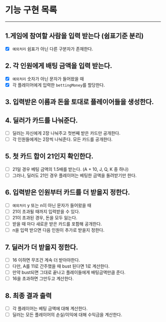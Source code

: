 # 기능 구현 목록

---


## 1.게임에 참여할 사람을 입력 받는다 (쉼표기준 분리) 
- [x] `예외처리` 쉼표가 아닌 다른 구분자가 존재한다.

## 2. 각 인원에게 배팅 금액을 입력 받는다.
- [x] `예외처리` 숫자가 아닌 문자가 들어왔을 때
- [x] 각 플레이어에게 입력한 `bettingMoney`를 할당한다.

## 3. 입력받은 이름과 돈을 토대로 플레이어들을 생성한다.

## 4. 딜러가 카드를 나눠준다.
- [ ] 딜러는 자신에게 2장 나눠주고 첫번째 받은 카드만 공개한다.
- [ ] 각 인원들에게는 2장씩 나눠준다. 모든 카드를 공개한다.

## 5. 첫 카드 합이 21인지 확인한다.
- [ ] 21일 경우 베팅 금액의 1.5배를 받는다. (A + 10, J, Q, K 중 하나)
- [ ] 그러나, 딜러도 21인 경우 플레이어는 베팅한 금액을 돌려받기만 한다.

## 6. 입력받은 인원부터 카드를 더 받을지 정한다.
- [ ] `예외처리` y 또는 n이 아닌 문자가 들어왔을 때
- [ ] 21이 초과될 때까지 입력받을 수 있다.
- [ ] 21이 초과된 경우, 돈을 모두 잃는다.
- [ ] 받을 때 마다 새로운 받은 카드를 포함해 공개한다.
- [ ] n을 입력 받으면 다음 인원이 추가로 받을지 정한다.

## 7. 딜러가 더 받을지 정한다.
- [ ] 16 이하면 무조건 계속 더 받아야한다.
- [ ] 다만, A를 11로 간주했을 때 bust 된다면 1로 계산한다.
- [ ] 만약 bust되면 그대로 끝나고 플레이들에게 배팅금액만큼 준다.
- [ ] 16을 초과하면 그만두고 계산한다.

## 8. 최종 결과 출력
- [ ] 각 플레이어는 베팅 금액에 대해 계산한다.
- [ ] 딜러는 모든 플레이어의 손실/이익에 대해 수익금을 계산한다.
